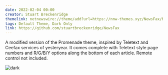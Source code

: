 ```yaml
---
date: 2022-02-04 00:00
creator: Stuart Breckenridge
themelink: netnewswire://theme/add?url=https://nnw-themes.xyz/NewsFax/NewsFax.nnwtheme.zip
tags: Default Theme, Dark Only
link: https://github.com/stuartbreckenridge/NewsFax
---
```


A modified version of the Promenade theme, inspired by Teletext and Ceefax services of yesteryear.
It comes complete with Teletext style page numbers and R/G/B/Y options along the bottom of each article.
Remote control not included.

![dark](/NewsFax/NewsFax.png)